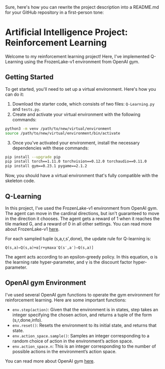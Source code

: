 Sure, here's how you can rewrite the project description into a README.md for your GitHub repository in a first-person tone:

# Artificial Intelligence Project: Reinforcement Learning

Welcome to my reinforcement learning project! Here, I've implemented Q-Learning using the FrozenLake-v1 environment from OpenAI gym. 

## Getting Started

To get started, you'll need to set up a virtual environment. Here's how you can do it:

1. Download the starter code, which consists of two files: `Q-Learning.py` and `tests.py`.
2. Create and activate your virtual environment with the following commands:

```bash
python3 -m venv /path/to/new/virtual/environment
source /path/to/new/virtual/environment/bin/activate
```

3. Once you've activated your environment, install the necessary dependencies with these commands:

```bash
pip install --upgrade pip
pip install torch==1.11.0 torchvision==0.12.0 torchaudio==0.11.0
pip install gym==0.23.1 pygame==2.1.2
```

Now, you should have a virtual environment that's fully compatible with the skeleton code.

## Q-Learning

In this project, I've used the FrozenLake-v1 environment from OpenAI gym. The agent can move in the cardinal directions, but isn't guaranteed to move in the direction it chooses. The agent gets a reward of 1 when it reaches the tile marked G, and a reward of 0 in all other settings. You can read more about FrozenLake-v1 [here](https://www.gymlibrary.dev/environments/toy_text/frozen_lake/).

For each sampled tuple (s,a,r,s′,done), the update rule for Q-learning is:

```
Q(s,a)←Q(s,a)+α[r+γmaxa′Q(s′,a′)−Q(s,a)]
```

The agent acts according to an epsilon-greedy policy. In this equation, α is the learning rate hyper-parameter, and γ is the discount factor hyper-parameter.

## OpenAI gym Environment

I've used several OpenAI gym functions to operate the gym environment for reinforcement learning. Here are some important functions:

- `env.step(action)`: Given that the environment is in states, step takes an integer specifying the chosen action, and returns a tuple of the form (s,r,done,info).
- `env.reset()`: Resets the environment to its initial state, and returns that state.
- `env.action_space.sample()`: Samples an integer corresponding to a random choice of action in the environment’s action space.
- `env.action_space.n`: This is an integer corresponding to the number of possible actions in the environment’s action space.

You can read more about OpenAI gym [here](https://www.gymlibrary.dev).
